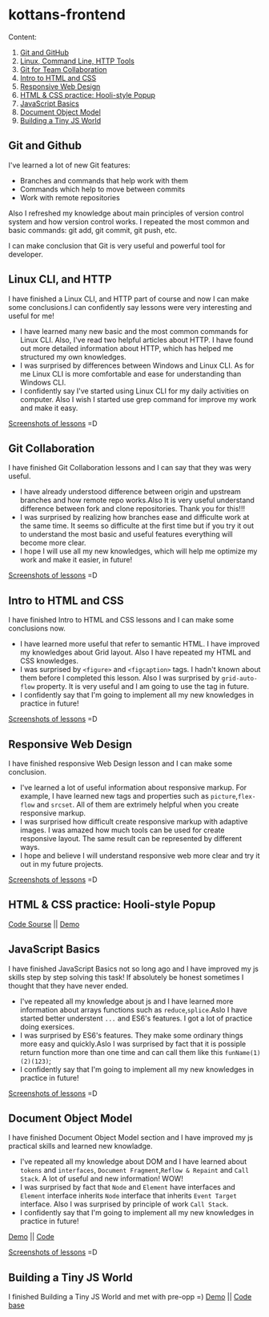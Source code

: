 # kottans-frontend
Content:
1. [Git and GitHub](#git-and-github)
2. [Linux, Command Line, HTTP Tools](#linux-cli-http)
3. [Git for Team Collaboration](#git-coolab)
4. [Intro to HTML and CSS](#intro)
5. [Responsive Web Design](#responsive)
6. [HTML & CSS practice: Hooli-style Popup](#popup)
7. [JavaScript Basics](#js-basic)
8. [Document Object Model](#dom)
9. [Building a Tiny JS World](#pre-oop)

<a name="git-and-github"></a>
## Git and Github
I've learned a lot of new Git features: 
* Branches and commands that help work with them 
* Commands which help to move between commits
* Work with remote repositories

Also I refreshed my knowledge about main principles of version control system and how version control works.
I repeated the most common and basic commands: git add, git commit, git push, etc. 

I can make conclusion that Git is very useful and powerful tool for developer.

<a name="linux-cli-http"></a>
## Linux CLI, and HTTP
I have finished a Linux CLI, and HTTP part of course and now I can make some conclusions.I can confidently say lessons were very interesting and useful for me!
* I have learned many new basic and the most common commands for Linux CLI. Also, I've read two helpful articles about HTTP. I have found out more detailed information about HTTP, which has helped me structured my own knowledges.
* I was surprised by differences between Windows and Linux CLI. As for me Linux CLI is more comfortable and ease for understanding than Windows CLI. 
* I confidently say I've started using Linux CLI for my daily activities on computer. Also I wish I started use grep command for improve my work and make it easy.   

[Screenshots of lessons](./task_linux_cli) =D

<a name="git-coolab"></a>
## Git Collaboration
I have finished Git Collaboration lessons and I can say that they was wery useful.
* I have already understood difference between origin and upstream branches and how remote repo works.Also It is very useful understand difference between fork and clone repositories. Thank you for this!!!
* I was surprised by realizing how branches ease and difficulte work at the same time. It seems so difficulte at the first time but if you try it out to understand the most basic and useful features everything will become more clear.
* I hope I will use all my new knowledges, which will help me optimize my work and make it easier, in future!

[Screenshots of lessons](./git-collaboration) =D

<a name='intro'></a>
## Intro to HTML and CSS
I have finished Intro to HTML and CSS lessons and I can make some conclusions now.
* I have learned more useful that refer to semantic HTML. I have improved my knowledges about Grid layout. Also I have repeated my HTML and CSS knowledges.
* I was surprised by `<figure>` and `<figcaption>` tags. I hadn't known about them before I completed this lesson. Also I was surprised by `grid-auto-flow` property. It is very useful and I am going to use the tag in future.
* I confidently say that I'm going to implement all my new knowledges in practice in future!

[Screenshots of lessons](./intro%20to%20html%20and%20css) =D

<a name='responsive'></a>
## Responsive Web Design
I have finished responsive Web Design lesson and I can make some conclusion. 
* I've learned a lot of useful information about responsive markup. For example, I have learned new tags and properties such as `picture`,`flex-flow` and `srcset`. All of them are extrimely helpful when you create responsive markup.
* I was surprised how difficult create responsive markup with adaptive images. I was amazed how much tools can be used for create responsive layout. The same result can be represented by different ways.
* I hope and believe I will understand responsive web more clear and try it out in my future projects.

[Screenshots of lessons](./responsive-web) =D

<a name='popup'></a>
## HTML & CSS practice: Hooli-style Popup
[Code Sourse](./html-css-popup) || 
[Demo](https://annastoyano.github.io/PopUp/)

<a name="#js-basic"></a>
## JavaScript Basics
I have finished JavaScript Basics not so long ago and I have improved my js skills step by step solving this task! If absolutely be honest sometimes I thought that they have never ended.
* I've repeated all my knowledge about js and I have learned more information about arrays functions such as `reduce`,`splice`.Aslo I have started better understent `...` and ES6's features. I got a lot of practice doing exersices.
* I was surprised by ES6's features. They make some ordinary things more easy and quickly.Aslo I was surprised by fact that it is possiple return function more than one time and can call them like this `funName(1)(2)(123)`;  
* I confidently say that I'm going to implement all my new knowledges in practice in future!

[Screenshots of lessons](./js-basic) =D


<a name='dom'></a>
## Document Object Model
I have finished Document Object Model section and I have improved my js practical skills and learned new knowladge.
* I've repeated all my knowledge about DOM and I have learned about `tokens` and `interfaces`, `Document Fragment`,`Reflow & Repaint` and `Call Stack`. A lot of useful and new information! WOW!
* I was surprised by fact that `Node` and `Element` have interfaces and `Element` interface inherits `Node` interface that inherits `Event Target` interface. Also I was surprised by principle of work `Call Stack`.
* I confidently say that I'm going to implement all my new knowledges in practice in future!

[Demo](https://annastoyano.github.io/DOM/index) ||
[Code](https://github.com/AnnaStoyano/DOM)

[Screenshots of lessons](./dom) =D

<a name="pre-oop"></a>
## Building a Tiny JS World
I finished Building a Tiny JS World and met with pre-opp =)
[Demo](https://annastoyano.github.io/a-tiny-JS-world/) || 
[Code base](https://github.com/AnnaStoyano/a-tiny-JS-world)


